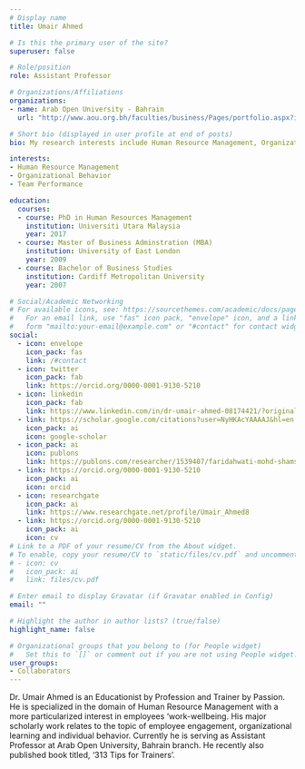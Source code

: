 ```yaml
---
# Display name
title: Umair Ahmed

# Is this the primary user of the site?
superuser: false

# Role/position
role: Assistant Professor

# Organizations/Affiliations
organizations:
- name: Arab Open University - Bahrain
  url: "http://www.aou.org.bh/faculties/business/Pages/portfolio.aspx?iid=97"

# Short bio (displayed in user profile at end of posts)
bio: My research interests include Human Resource Management, Organizational Behavior and Team Performance

interests:
- Human Resource Management
- Organizational Behavior
- Team Performance

education:
  courses:
  - course: PhD in Human Resources Management
    institution: Universiti Utara Malaysia
    year: 2017
  - course: Master of Business Adminstration (MBA)
    institution: University of East London
    year: 2009
  - course: Bachelor of Business Studies
    institution: Cardiff Metropolitan University
    year: 2007

# Social/Academic Networking
# For available icons, see: https://sourcethemes.com/academic/docs/page-builder/#icons
#   For an email link, use "fas" icon pack, "envelope" icon, and a link in the
#   form "mailto:your-email@example.com" or "#contact" for contact widget.
social:
  - icon: envelope
    icon_pack: fas
    link: /#contact
  - icon: twitter
    icon_pack: fab
    link: https://orcid.org/0000-0001-9130-5210
  - icon: linkedin
    icon_pack: fab
    link: https://www.linkedin.com/in/dr-umair-ahmed-08174421/?originalSubdomain=bh
  - link: https://scholar.google.com/citations?user=NyHKAcYAAAAJ&hl=en
    icon_pack: ai
    icon: google-scholar
  - icon_pack: ai
    icon: publons
    link: https://publons.com/researcher/1539407/faridahwati-mohd-shamsudin/
  - link: https://orcid.org/0000-0001-9130-5210
    icon_pack: ai
    icon: orcid
  - icon: researchgate
    icon_pack: ai
    link: https://www.researchgate.net/profile/Umair_Ahmed8
  - link: https://orcid.org/0000-0001-9130-5210
    icon_pack: ai
    icon: cv
# Link to a PDF of your resume/CV from the About widget.
# To enable, copy your resume/CV to `static/files/cv.pdf` and uncomment the lines below.
# - icon: cv
#   icon_pack: ai
#   link: files/cv.pdf

# Enter email to display Gravatar (if Gravatar enabled in Config)
email: ""

# Highlight the author in author lists? (true/false)
highlight_name: false

# Organizational groups that you belong to (for People widget)
#   Set this to `[]` or comment out if you are not using People widget.
user_groups:
- Collaborators
---
```


<div class=text-justify>  Dr. Umair Ahmed is an Educationist by Profession and Trainer by Passion. He is specialized in the domain of Human Resource Management with a more particularized interest in employees ‘work-wellbeing. His major scholarly work relates to the topic of employee engagement, organizational learning and individual behavior. Currently he is serving as Assistant Professor at Arab Open University, Bahrain branch. He recently also published book titled, ‘313 Tips for Trainers’. </div>
